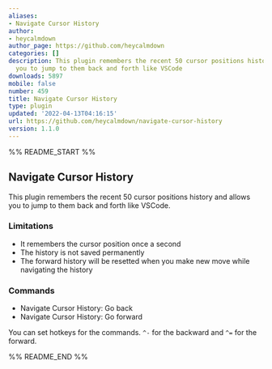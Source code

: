 ```yaml
---
aliases:
- Navigate Cursor History
author:
- heycalmdown
author_page: https://github.com/heycalmdown
categories: []
description: This plugin remembers the recent 50 cursor positions history and allows
  you to jump to them back and forth like VSCode
downloads: 5897
mobile: false
number: 459
title: Navigate Cursor History
type: plugin
updated: '2022-04-13T04:16:15'
url: https://github.com/heycalmdown/navigate-cursor-history
version: 1.1.0
---
```


%% README_START %%

## Navigate Cursor History

This plugin remembers the recent 50 cursor positions history and allows you to jump to them back and forth like VSCode.

### Limitations

- It remembers the cursor position once a second
- The history is not saved permanently
- The forward history will be resetted when you make new move while navigating the history

### Commands

- Navigate Cursor History: Go back
- Navigate Cursor History: Go forward

You can set hotkeys for the commands. `^-` for the backward and `^=` for the forward.


%% README_END %%
